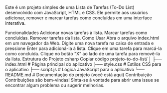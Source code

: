 ##
Este é um projeto simples de uma Lista de Tarefas (To-Do List) desenvolvido com JavaScript, HTML e CSS. Ele permite aos usuários adicionar, remover e marcar tarefas como concluídas em uma interface interativa.

Funcionalidades
Adicionar novas tarefas à lista.
Marcar tarefas como concluídas.
Remover tarefas da lista.
Como Usar
Abra o arquivo index.html em um navegador da Web.
Digite uma nova tarefa na caixa de entrada e pressione Enter para adicioná-la à lista.
Clique em uma tarefa para marcá-la como concluída.
Clique no botão "X" ao lado de uma tarefa para removê-la da lista.
Estrutura do Projeto
csharp
Copiar código
projeto-to-do-list/
│
├── index.html         # Página principal do aplicativo
├── style.css          # Estilos CSS para o aplicativo
├── script.js          # Lógica JavaScript para o aplicativo
└── README.md          # Documentação do projeto (você está aqui)
Contribuição
Contribuições são bem-vindas! Sinta-se à vontade para abrir uma issue se encontrar algum problema ou sugerir melhorias.
